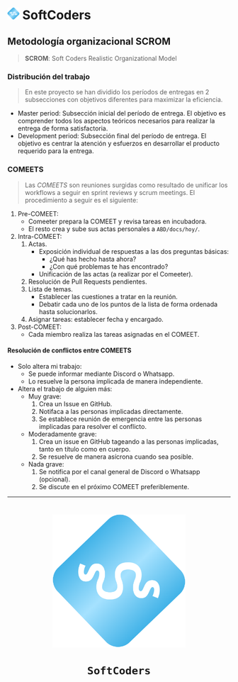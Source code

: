 
<h1 align="left" >
 	<img src="images/logos/SC-transparent.png" width="27">
	SoftCoders
</h1>

## Metodología organizacional SCROM
> **SCROM**: Soft Coders Realistic Organizational Model

### Distribución del trabajo
> En este proyecto se han dividido los períodos de entregas en 2 subsecciones con objetivos diferentes para maximizar la eficiencia.
- Master period: Subsección inicial del período de entrega. El objetivo es comprender todos los aspectos teóricos necesarios para realizar la entrega de forma satisfactoria.
- Development period: Subsección final del período de entrega. El objetivo es centrar la atención y esfuerzos en desarrollar el producto requerido para la entrega.

### COMEETS
> Las *COMEETS* son reuniones surgidas como resultado de unificar los workflows a seguir en sprint reviews y scrum meetings.
El procedimiento a seguir es el siguiente:

1. Pre-COMEET:
	- Comeeter prepara la COMEET y revisa tareas en incubadora.
	- El resto crea y sube sus actas personales a `ABD/docs/hoy/`.
2. Intra-COMEET:
	1. Actas.
		- Exposición individual de respuestas a las dos preguntas básicas:
			- ¿Qué has hecho hasta ahora?
			- ¿Con qué problemas te has encontrado?
		- Unificación de las actas (a realizar por el Comeeter).
	2. Resolución de Pull Requests pendientes.
	3. Lista de temas.
		- Establecer las cuestiones a tratar en la reunión.
		- Debatir cada uno de los puntos de la lista de forma ordenada hasta solucionarlos.
	4. Asignar tareas: establecer fecha y encargado.
3. Post-COMEET:
	- Cada miembro realiza las tareas asignadas en el COMEET.

#### Resolución de conflictos entre COMEETS
- Solo altera mi trabajo:
  - Se puede informar mediante Discord o Whatsapp.
  - Lo resuelve la persona implicada de manera independiente.
- Altera el trabajo de alguien más:
  - Muy grave:
    1. Crea un Issue en GitHub.
    2. Notifaca a las personas implicadas directamente.
    3. Se establece reunión de emergencia entre las personas implicadas para resolver el conflicto.
  - Moderadamente grave:
    1. Crea un issue en GitHub tageando a las personas implicadas, tanto en título como en cuerpo.
    2. Se resuelve de manera asícrona cuando sea posible.
  - Nada grave:
    1. Se notifica por el canal general de Discord o Whatsapp (opcional).
    2. Se discute en el próximo COMEET preferiblemente.

---

<h1 align="center" >
 	<img src="images/logos/SC-transparent.png" width="300">
	
	SoftCoders
</h1>
